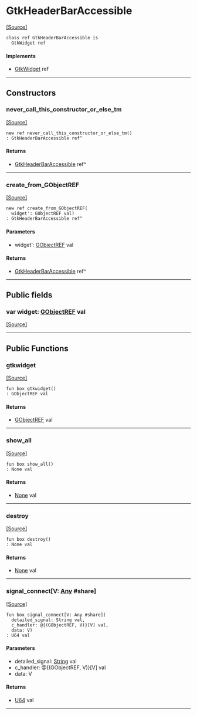 # GtkHeaderBarAccessible
<span class="source-link">[[Source]](src/gtk3/GtkHeaderBarAccessible.md#L6)</span>
```pony
class ref GtkHeaderBarAccessible is
  GtkWidget ref
```

#### Implements

* [GtkWidget](gtk3-GtkWidget.md) ref

---

## Constructors

### never_call_this_constructor_or_else_tm
<span class="source-link">[[Source]](src/gtk3/GtkHeaderBarAccessible.md#L10)</span>


```pony
new ref never_call_this_constructor_or_else_tm()
: GtkHeaderBarAccessible ref^
```

#### Returns

* [GtkHeaderBarAccessible](gtk3-GtkHeaderBarAccessible.md) ref^

---

### create_from_GObjectREF
<span class="source-link">[[Source]](src/gtk3/GtkHeaderBarAccessible.md#L13)</span>


```pony
new ref create_from_GObjectREF(
  widget': GObjectREF val)
: GtkHeaderBarAccessible ref^
```
#### Parameters

*   widget': [GObjectREF](gtk3-..-gobject-GObjectREF.md) val

#### Returns

* [GtkHeaderBarAccessible](gtk3-GtkHeaderBarAccessible.md) ref^

---

## Public fields

### var widget: [GObjectREF](gtk3-..-gobject-GObjectREF.md) val
<span class="source-link">[[Source]](src/gtk3/GtkHeaderBarAccessible.md#L7)</span>



---

## Public Functions

### gtkwidget
<span class="source-link">[[Source]](src/gtk3/GtkHeaderBarAccessible.md#L9)</span>


```pony
fun box gtkwidget()
: GObjectREF val
```

#### Returns

* [GObjectREF](gtk3-..-gobject-GObjectREF.md) val

---

### show_all
<span class="source-link">[[Source]](src/gtk3/GtkWidget.md#L4)</span>


```pony
fun box show_all()
: None val
```

#### Returns

* [None](builtin-None.md) val

---

### destroy
<span class="source-link">[[Source]](src/gtk3/GtkWidget.md#L7)</span>


```pony
fun box destroy()
: None val
```

#### Returns

* [None](builtin-None.md) val

---

### signal_connect\[V: [Any](builtin-Any.md) #share\]
<span class="source-link">[[Source]](src/gtk3/GtkWidget.md#L10)</span>


```pony
fun box signal_connect[V: Any #share](
  detailed_signal: String val,
  c_handler: @{(GObjectREF, V)}[V] val,
  data: V)
: U64 val
```
#### Parameters

*   detailed_signal: [String](builtin-String.md) val
*   c_handler: @{(GObjectREF, V)}[V] val
*   data: V

#### Returns

* [U64](builtin-U64.md) val

---


